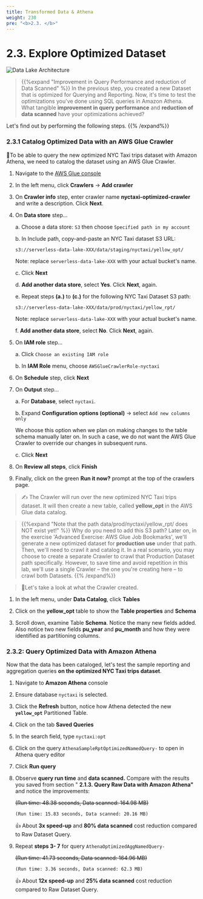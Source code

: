 ```yaml
---
title: Transformed Data & Athena
weight: 230
pre: "<b>2.3. </b>"
---
```


# 2.3. Explore Optimized Dataset

![Data Lake Architecture](/images/modules/analyze.png?width=50pc)

> {{%expand "Improvement in Query Performance and reduction of Data Scanned" %}}
In the previous step, you created a new Dataset that is optimized for Querying and Reporting. Now, it's time to test the optimizations you've done using SQL queries in Amazon Athena. What tangible **improvement in query performance** and **reduction of data scanned** have your optimizations achieved?

Let's find out by performing the following steps.
{{% /expand%}}

### 2.3.1 Catalog Optimized Data with an AWS Glue Crawler

🎯To be able to query the new optimized NYC Taxi trips dataset with Amazon Athena, we need to catalog the dataset using an AWS Glue Crawler.

1. Navigate to the [AWS Glue console](https://ap-southeast-1.console.aws.amazon.com/glue/home?region=ap-southeast-1#catalog:tab=crawlers)
2. In the left menu, click **Crawlers** → **Add crawler**
3. On **Crawler info** step, enter crawler name **nyctaxi-optimized-crawler** and write a description. Click **Next**.
4. On **Data store** step...
   
    a. Choose a data store: `S3` then choose `Specified path in my account`

    b. In Include path, copy-and-paste an NYC Taxi dataset S3 URL:

	```
    s3://serverless-data-lake-XXX/data/staging/nyctaxi/yellow_opt/
    ```

    Note: replace `serverless-data-lake-XXX` with your actual bucket's name.
	
    c. Click **Next**
    
    d. **Add another data store**, select **Yes**. Click **Next**, again.
	
    e. Repeat steps **(a.)** to **(c.)** for the following NYC Taxi Dataset S3 path:

	```
    s3://serverless-data-lake-XXX/data/prod/nyctaxi/yellow_rpt/
    ```

    Note: replace `serverless-data-lake-XXX` with your actual bucket's name.

    f. **Add another data store**, select **No**. Click **Next**, again.

5. On **IAM role** step...

	a. Click `Choose an existing IAM role`

	b. In **IAM Role** menu, choose `AWSGlueCrawlerRole-nyctaxi`
6. On **Schedule** step, click **Next**
7. On **Output** step...
	
    a. For **Database**, select `nyctaxi`.
	
    b. Expand **Configuration options (optional)** → select `Add new columns only`
	
    We choose this option when we plan on making changes to the table schema manually later on. In such a case, we do not want the AWS Glue Crawler to override our changes in subsequent runs.
	
	c. Click **Next**

8. On **Review all steps**, click **Finish**
9. Finally, click on the green **Run it now?** prompt at the top of the crawlers page.


> ✍️ The Crawler will run over the new optimized NYC Taxi trips dataset. It will then create a new table, called **yellow_opt** in the AWS Glue data catalog.

> {{%expand "Note that the path data/prod/nyctaxi/yellow_rpt/ does NOT exist yet!" %}}
Why do you need to add this S3 path?
Later on, in the exercise 'Advanced Exercise: AWS Glue Job Bookmarks', we'll generate a new optimized dataset for **production use** under that path. Then, we'll need to crawl it and catalog it. In a real scenario, you may choose to create a separate Crawler to crawl that Production Dataset path specifically. However, to save time and avoid repetition in this lab, we'll use a single Crawler – the one you're creating here – to crawl both Datasets.
{{% /expand%}}

> 🚀Let's take a look at what the Crawler created.

1. In the left menu, under **Data Catalog**, click **Tables**

2. Click on the **yellow_opt** table to show the **Table properties** and **Schema**

3. Scroll down, examine Table **Schema**. Notice the many new fields added. Also notice two new fields **pu_year** and **pu_month** and how they were identified as partitioning columns.


### 2.3.2: Query Optimized Data with Amazon Athena

Now that the data has been cataloged, let's test the sample reporting and aggregation queries **on the optimized NYC Taxi trips dataset**.

1. Navigate to **Amazon Athena** console
2. Ensure database `nyctaxi` is selected.
3. Click the **Refresh** button, notice how Athena detected the new **`yellow_opt`** Partitioned Table.
4. Click on the tab **Saved Queries**
5. In the search field, type `nyctaxi:opt`
6. Click on the query `AthenaSampleRptOptimizedNamedQuery-` to open in Athena query editor
7. Click **Run query**
8. Observe **query run time** and **data scanned.** Compare with the results you saved from section " **2.1.3. Query Raw Data with Amazon Athena"** and notice the improvements:

    ~~(Run time: 48.38 seconds, Data scanned: 164.98 MB)~~

    `(Run time: 15.83 seconds, Data scanned: 20.16 MB)`

    👍 About **3x speed-up** and **80% data scanned** cost reduction compared to Raw Dataset Query.

9.  Repeat **steps 3- 7** for query `AthenaOptimizedAggNamedQuery-`

    ~~(Run time: 41.73 seconds, Data scanned: 164.96 MB)~~

    `(Run time: 3.36 seconds, Data scanned: 62.3 MB)`

    👍 About **12x speed-up** and **25% data scanned** cost reduction compared to Raw Dataset Query.